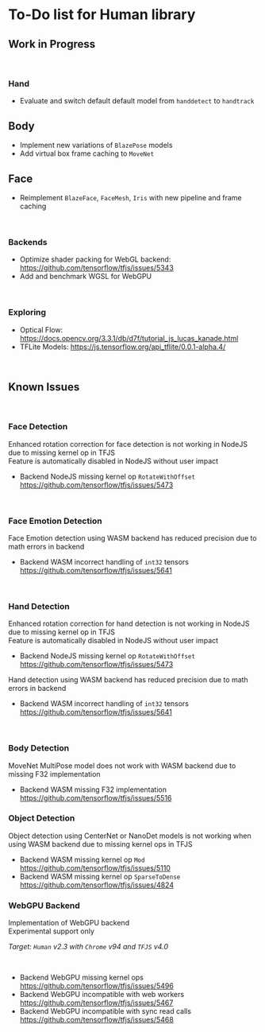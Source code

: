 # To-Do list for Human library

## Work in Progress

<br>

### Hand

- Evaluate and switch default default model from `handdetect` to `handtrack`

## Body

- Implement new variations of `BlazePose` models
- Add virtual box frame caching to `MoveNet`

## Face

- Reimplement `BlazeFace`, `FaceMesh`, `Iris` with new pipeline and frame caching

<br>

### Backends

- Optimize shader packing for WebGL backend:  
  <https://github.com/tensorflow/tfjs/issues/5343>  
- Add and benchmark WGSL for WebGPU  

<br>

### Exploring

- Optical Flow: <https://docs.opencv.org/3.3.1/db/d7f/tutorial_js_lucas_kanade.html>
- TFLite Models: <https://js.tensorflow.org/api_tflite/0.0.1-alpha.4/>

<br>

## Known Issues

<br>

### Face Detection

Enhanced rotation correction for face detection is not working in NodeJS due to missing kernel op in TFJS  
Feature is automatically disabled in NodeJS without user impact  

- Backend NodeJS missing kernel op `RotateWithOffset`  
  <https://github.com/tensorflow/tfjs/issues/5473>  

<br>

### Face Emotion Detection

Face Emotion detection using WASM backend has reduced precision due to math errors in backend  

- Backend WASM incorrect handling of `int32` tensors  
  <https://github.com/tensorflow/tfjs/issues/5641>

<br>

### Hand Detection

Enhanced rotation correction for hand detection is not working in NodeJS due to missing kernel op in TFJS  
Feature is automatically disabled in NodeJS without user impact  

- Backend NodeJS missing kernel op `RotateWithOffset`  
  <https://github.com/tensorflow/tfjs/issues/5473>  

Hand detection using WASM backend has reduced precision due to math errors in backend  

- Backend WASM incorrect handling of `int32` tensors  
  <https://github.com/tensorflow/tfjs/issues/5641>

<br>

### Body Detection

MoveNet MultiPose model does not work with WASM backend due to missing F32 implementation

- Backend WASM missing F32 implementation  
  <https://github.com/tensorflow/tfjs/issues/5516>  

### Object Detection

Object detection using CenterNet or NanoDet models is not working when using WASM backend due to missing kernel ops in TFJS  

- Backend WASM missing kernel op `Mod`  
  <https://github.com/tensorflow/tfjs/issues/5110>  
- Backend WASM missing kernel op `SparseToDense`  
  <https://github.com/tensorflow/tfjs/issues/4824>  

### WebGPU Backend

Implementation of WebGPU backend  
Experimental support only

*Target: `Human` v2.3 with `Chrome` v94 and `TFJS` v4.0*

<br>

- Backend WebGPU missing kernel ops
  <https://github.com/tensorflow/tfjs/issues/5496>
- Backend WebGPU incompatible with web workers
  <https://github.com/tensorflow/tfjs/issues/5467>
- Backend WebGPU incompatible with sync read calls
  <https://github.com/tensorflow/tfjs/issues/5468>
